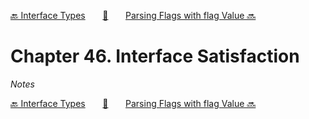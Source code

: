 [🔙 Interface Types][previous-chapter]&nbsp;&nbsp;&nbsp;&nbsp;&nbsp;&nbsp;&nbsp;[🏡][readme]&nbsp;&nbsp;&nbsp;&nbsp;&nbsp;&nbsp;&nbsp;[Parsing Flags with flag Value 🔜][upcoming-chapter]

# Chapter 46. Interface Satisfaction

_Notes_

[🔙 Interface Types][previous-chapter]&nbsp;&nbsp;&nbsp;&nbsp;&nbsp;&nbsp;&nbsp;[🏡][readme]&nbsp;&nbsp;&nbsp;&nbsp;&nbsp;&nbsp;&nbsp;[Parsing Flags with flag Value 🔜][upcoming-chapter]

[readme]: README.md
[previous-chapter]: ch045-interface-types.md
[upcoming-chapter]: ch047-parsing-flags-with-flag-value.md